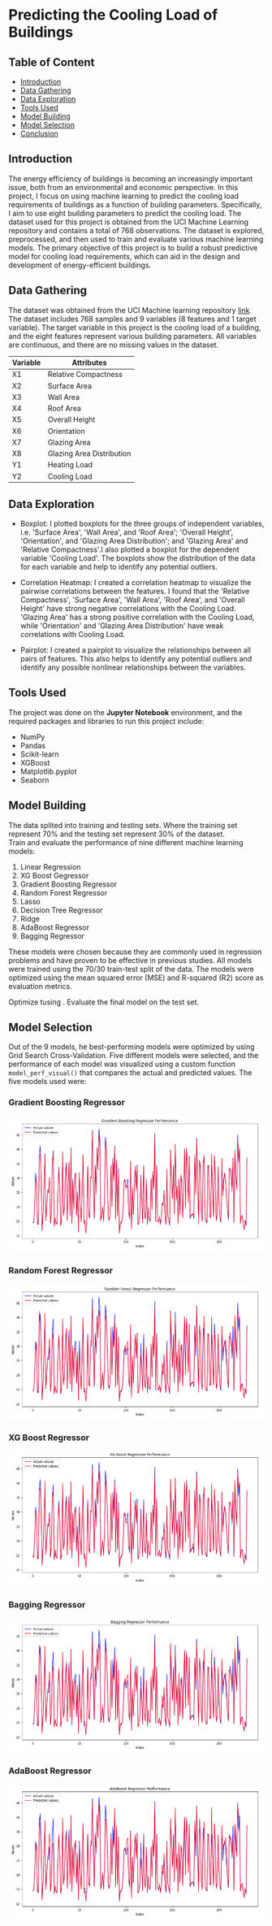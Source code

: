 <h1>Predicting the Cooling Load of Buildings</h1>

<h2>Table of Content</h2>

<ul>
    <li><a href="#intro">Introduction</a></li>
    <li><a href="#data">Data Gathering</a></li>
    <li><a href="#explo">Data Exploration</a></li>
    <li><a href="#tools">Tools Used</a></li>
    <li><a href="#model">Model Building</a></li>
    <li><a href="#selection">Model Selection</a></li>
    <li><a href="#conclusion">Conclusion</a></li>
</ul>

<a id="intro"></a>
<h2>Introduction</h2>

The energy efficiency of buildings is becoming an increasingly important issue, both from an environmental and economic perspective. In this project, I focus on using machine learning to predict the cooling load requirements of buildings as a function of building parameters. Specifically, I aim to use eight building parameters to predict the cooling load. The dataset used for this project is obtained from the UCI Machine Learning repository and contains a total of 768 observations. The dataset is explored, preprocessed, and then used to train and evaluate various machine learning models. The primary objective of this project is to build a robust predictive model for cooling load requirements, which can aid in the design and development of energy-efficient buildings.

<a id="data"></a>
<h2>Data Gathering</h2>

The dataset was obtained from the UCI Machine learning repository [link](https://archive.ics.uci.edu/ml/datasets/energy+efficiency). The dataset includes 768 samples and 9 variables (8 features and 1 target variable). The target variable in this project is the cooling load of a building, and the eight features represent various building parameters. All variables are continuous, and there are no missing values in the dataset.


<center>
    
<table style="margin: 0 auto;">
   <thead>
      <tr>
          <th>Variable</th>
         <th>Attributes</th>
      </tr>
   </thead>
   <tbody>
      <tr>
         <td>X1</td>
         <td>Relative Compactness</td>
      </tr>
      <tr>
         <td>X2</td>
         <td>Surface Area</td>
      </tr>
      <tr>
         <td>X3</td>
         <td>Wall Area</td>
      </tr>
      <tr>
         <td>X4</td>
         <td>Roof Area</td>
      </tr>
      <tr>
         <td>X5</td>
         <td>Overall Height</td>
      </tr>
      <tr>
         <td>X6</td>
         <td>Orientation</td>
      </tr>
      <tr>
         <td>X7</td>
         <td>Glazing Area</td>
      </tr>
      <tr>
         <td>X8</td>
         <td>Glazing Area Distribution</td>
      </tr>
      <tr>
         <td>Y1</td>
         <td>Heating Load</td>
      </tr>
      <tr>
         <td>Y2</td>
         <td>Cooling Load</td>
      </tr>
   </tbody>
</table>
    
</center>

<a id="explo"></a>
<h2>Data Exploration</h2>

- Boxplot: I plotted boxplots for the three groups of independent variables, i.e. 'Surface Area', 'Wall Area', and 'Roof Area'; 'Overall Height', 'Orientation', and 'Glazing Area Distribution'; and 'Glazing Area' and 'Relative Compactness'.I also plotted a boxplot for the dependent variable 'Cooling Load'. The boxplots show the distribution of the data for each variable and help to identify any potential outliers.

- Correlation Heatmap: I created a correlation heatmap to visualize the pairwise correlations between the features. I found that the 'Relative Compactness', 'Surface Area', 'Wall Area', 'Roof Area', and 'Overall Height' have strong negative correlations with the Cooling Load. 'Glazing Area' has a strong positive correlation with the Cooling Load, while 'Orientation' and 'Glazing Area Distribution' have weak correlations with Cooling Load.

- Pairplot: I created a pairplot to visualize the relationships between all pairs of features. This also helps to identify any potential outliers and identify any possible nonlinear relationships between the variables.

<a id="tools"></a>
<h2>Tools Used</h2>

The project was done on the __Jupyter Notebook__ environment, and the required packages and libraries to run this project include:

- NumPy
- Pandas
- Scikit-learn
- XGBoost
- Matplotlib.pyplot
- Seaborn

<a id="model"></a>
<h2>Model Building</h2>

The data splited into training and testing sets. Where the training set represent 70% and the testing set represent 30% of the dataset.   
Train and evaluate the performance of nine different machine learning models:

1. Linear Regression
2. XG Boost Gegressor
3. Gradient Boosting Regressor
4. Random Forest Regressor
5. Lasso
6. Decision Tree Regressor
7. Ridge
8. AdaBoost Regressor
9. Bagging Regressor

These models were chosen because they are commonly used in regression problems and have proven to be effective in previous studies. All models were trained using the 70/30 train-test split of the data. The models were optimized using the mean squared error (MSE) and R-squared (R2) score as evaluation metrics.

Optimize tusing .
Evaluate the final model on the test set.

<a id="selection"></a>
<h2>Model Selection</h2>

Out of the 9 models, he best-performing models were optimized by using Grid Search Cross-Validation. Five different models were selected, and the performance of each model was visualized using a custom function `model_perf_visual()` that compares the actual and predicted values. The five models used were:

 <h3>Gradient Boosting Regressor</h3>
<img src="Gradient Boosting.png" alt="Visualization of test and train of Gradient Boosting Regressor">  

 <h3>Random Forest Regressor</h3>
 <img src="Random Forest.png" alt="Visualization of test and train of Random Forest Regressor">
 
 <h3>XG Boost Regressor</h3>
 <img src="XG Boosting.png" alt="Visualization of test and train of XG Booting Regressor">
 
 <h3>Bagging Regressor</h3>
 <img src="Bagging.png" alt="Visualization of test and train of Bagging Regressor">
 
 <h3>AdaBoost Regressor</h3>
<img src="AdaBoost.png" alt="Visualization of test and train of AdaBoost Regressor">
